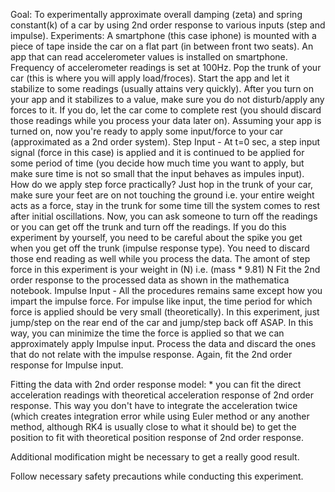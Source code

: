 Goal: To experimentally approximate overall damping (zeta) and spring constant(k) of a car by using 2nd order response to various inputs (step and impulse).
Experiments: A smartphone (this case iphone) is mounted with a piece of tape inside the car on a flat part (in between front two seats). An app that can read accelerometer values is installed on smartphone. Frequency of accelerometer readings is set at 100Hz. Pop the trunk of your car (this is where you will apply load/froces). Start the app and let it stabilize to some readings (usually attains very quickly). After you turn on your app and it stabilizes to a value, make sure you do not disturb/apply any forces to it. If you do, let the car come to complete rest (you should discard those readings while you process your data later on).
Assuming your app is turned on, now you're ready to apply some input/force to your car (approximated as a 2nd order system).
Step Input - At t=0 sec, a step input signal (force in this case) is applied and it is continued to be applied for some period of time (you decide how much time you want to apply, but make sure time is not so small that the input behaves as impules input). How do we apply step force practically? Just hop in the trunk of your car, make sure your feet are on not touching the ground i.e. your entire weight acts as a force, stay in the trunk for some time till the system comes to rest after initial oscillations. Now, you can ask someone to turn off the readings or you can get off the trunk and turn off the readings. If you do this experiment by yourself, you need to be careful about the spike you get when you get off the trunk (impulse response type). You need to discard those end reading as well while you process the data. The amont of step force in this experiment is your weight in (N) i.e. (mass * 9.81) N
Fit the 2nd order response to the processed data as shown in the mathematica notebook.
Impulse Input - All the procedures remains same except how you impart the impulse force. For impulse like input, the time period for which force is applied should be very small (theoretically). In this experiment, just jump/step on the rear end of the car and jump/step back off ASAP. In this way, you can minimize the time the force is applied so that we can approximately apply Impulse input. Process the data and discard the ones that do not relate with the impulse response.
Again, fit the 2nd order response for Impulse input.

Fitting the data with 2nd order response model: * you can fit the direct acceleration readings with theoretical acceleration response of 2nd order response. This way you don't have to integrate the acceleration twice (which creates integration error while using Euler method or any another method, although RK4 is usually close to what it should be) to get the position to fit with theoretical position response of 2nd order response.

Additional modification might be necessary to get a really good result. 

Follow necessary safety precautions while conducting this experiment.
